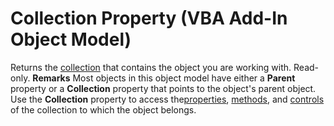
# Collection Property (VBA Add-In Object Model)



Returns the [collection](b8bdf64f-5920-1ae9-16d0-b26d09524a30.md) that contains the object you are working with. Read-only.
 **Remarks**
Most objects in this object model have either a  **Parent** property or a **Collection** property that points to the object's parent object.
Use the  **Collection** property to access the[properties](b8bdf64f-5920-1ae9-16d0-b26d09524a30.md), [methods](b8bdf64f-5920-1ae9-16d0-b26d09524a30.md), and [controls](b8bdf64f-5920-1ae9-16d0-b26d09524a30.md) of the collection to which the object belongs.
